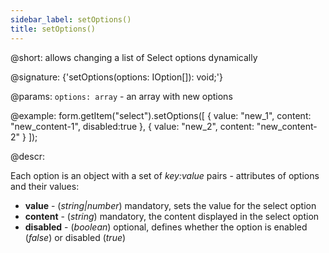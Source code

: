 ```yaml
---
sidebar_label: setOptions()
title: setOptions()
---          
```


@short: allows changing a list of Select options dynamically

@signature: {'setOptions(options: IOption[]): void;'}

@params:
`options: array` - an array with new options

@example:
form.getItem("select").setOptions([
    { value: "new_1", content: "new_content-1", disabled:true },
    { value: "new_2", content: "new_content-2" }
]);

@descr:

Each option is an object with a set of *key:value* pairs - attributes of options and
their values:

- **value** - (*string|number*) mandatory, sets the value for the select option
- **content** - (*string*) mandatory, the content displayed in the select option
- **disabled** - (*boolean*) optional, defines whether the option is enabled (*false*) or disabled (*true*)
